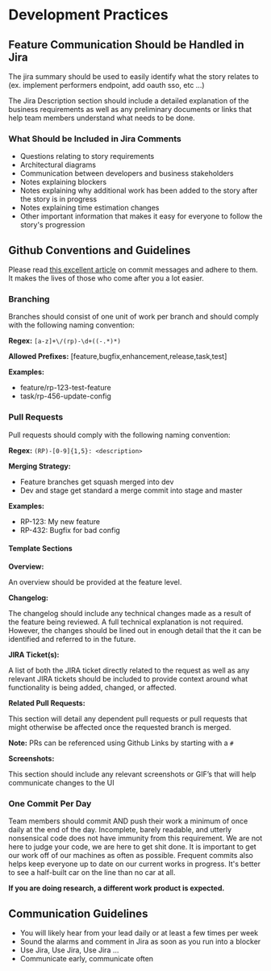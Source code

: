 # Development Practices

## Feature Communication Should be Handled in Jira

The jira summary should be used to easily identify what the story relates to (ex. implement performers endpoint, add oauth sso, etc ...)

The Jira Description section should include a detailed explanation of the business requirements as well as any preliminary documents or links that help team members understand what needs to be done.

### What Should be Included in Jira Comments
* Questions relating to story requirements
* Architectural diagrams
* Communication between developers and business stakeholders
* Notes explaining blockers
* Notes explaining why additional work has been added to the story after the story is in progress
* Notes explaining time estimation changes
* Other important information that makes it easy for everyone to follow the story's progression

## Github Conventions and Guidelines

Please read [this excellent article](https://chris.beams.io/posts/git-commit/) on commit messages and adhere to them. It makes the lives of those who come after you a lot easier.

### Branching

Branches should consist of one unit of work per branch and should comply with the following naming convention:<br>

**Regex:** `[a-z]+\/(rp)-\d+((-.*)*)`<br>

**Allowed Prefixes:** [feature,bugfix,enhancement,release,task,test]<br>

**Examples:**

* feature/rp-123-test-feature
* task/rp-456-update-config

### Pull Requests

Pull requests should comply with the following naming convention:

**Regex:** `(RP)-[0-9]{1,5}: <description>`<br>

**Merging Strategy:**

* Feature branches get squash merged into dev
* Dev and stage get standard a merge commit into stage and master

**Examples:**

* RP-123: My new feature
* RP-432: Bugfix for bad config

#### Template Sections

**Overview:**

An overview should be provided at the feature level.

**Changelog:**

The changelog should include any technical changes made as a result of the feature being reviewed. A full technical explanation is not required. However, the changes should be lined out in enough detail that the it can be identified and referred to in the future.

**JIRA Ticket(s):**

A list of both the JIRA ticket directly related to the request as well as any relevant JIRA tickets should be included to provide context around what functionality is being added, changed, or affected.

**Related Pull Requests:**

This section will detail any dependent pull requests or pull requests that might otherwise be affected once the requested branch is merged.

**Note:** PRs can be referenced using Github Links by starting with a `#`

**Screenshots:**

This section should include any relevant screenshots or GIF’s that will help communicate changes to the UI

### One Commit Per Day

Team members should commit AND push their work a minimum of once daily at the end of the day. Incomplete, barely readable, and utterly nonsensical code does not have immunity from this requirement. We are not here to judge your code, we are here to get shit done. It is important to get our work off of our machines as often as possible. Frequent commits also helps keep everyone up to date on our current works in progress. It's better to see a half-built car on the line than no car at all.

**If you are doing research, a different work product is expected.**

## Communication Guidelines

* You will likely hear from your lead daily or at least a few times per week
* Sound the alarms and comment in Jira as soon as you run into a blocker
* Use Jira, Use Jira, Use Jira ...
* Communicate early, communicate often
